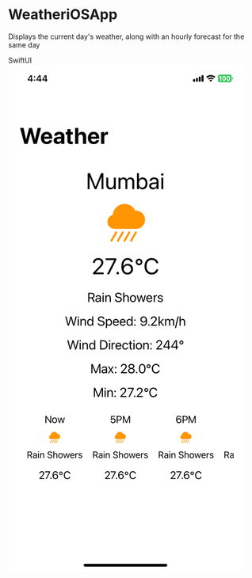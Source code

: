 # WeatheriOSApp
Displays the current day's weather, along with an hourly forecast for the same day

SwiftUI
![weather-app](Screenshots/weather-app-ios.PNG)

